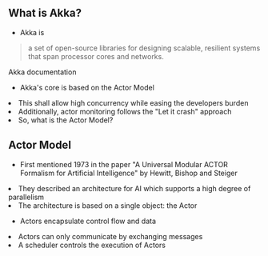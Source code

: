 ## What is Akka?


* Akka is

>a set of open-source libraries for designing scalable, resilient systems that span processor cores and networks.

Akka documentation


* Akka's core is based on the Actor Model
<li class="fragment">This shall allow high concurrency while easing the developers burden</li>
<li class="fragment">Additionally, actor monitoring follows the "Let it crash" approach</li>
<li class="fragment">So, what is the Actor Model?</li>


## Actor Model  


* First mentioned 1973 in the paper "A Universal Modular ACTOR Formalism for Artificial Intelligence" by Hewitt, Bishop and Steiger
<li class="fragment">They described an architecture for AI which supports a high degree of parallelism</li>
<li class="fragment">The architecture is based on a single object: the Actor</li>


* Actors encapsulate control flow and data
<li class="fragment">Actors can only communicate by exchanging messages</li>
<li class="fragment">A scheduler controls the execution of Actors</li>

